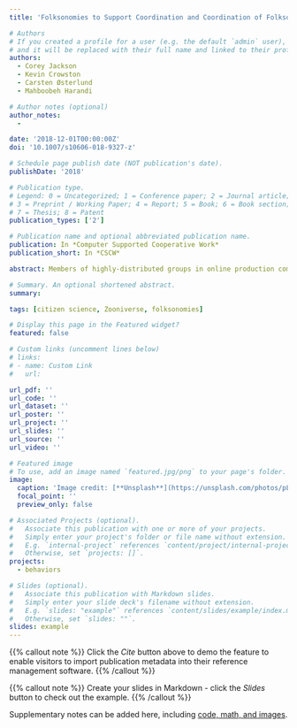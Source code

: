 ```yaml
---
title: 'Folksonomies to Support Coordination and Coordination of Folksonomies'

# Authors
# If you created a profile for a user (e.g. the default `admin` user), write the username (folder name) here
# and it will be replaced with their full name and linked to their profile.
authors:
  - Corey Jackson
  - Kevin Crowston 
  - Carsten Østerlund 
  - Mahboobeh Harandi 

# Author notes (optional)
author_notes:
  - 

date: '2018-12-01T00:00:00Z'
doi: '10.1007/s10606-018-9327-z'

# Schedule page publish date (NOT publication's date).
publishDate: '2018'

# Publication type.
# Legend: 0 = Uncategorized; 1 = Conference paper; 2 = Journal article;
# 3 = Preprint / Working Paper; 4 = Report; 5 = Book; 6 = Book section;
# 7 = Thesis; 8 = Patent
publication_types: ['2']

# Publication name and optional abbreviated publication name.
publication: In *Computer Supported Cooperative Work*
publication_short: In *CSCW*

abstract: Members of highly-distributed groups in online production communities face challenges in achieving coordinated action. Existing CSCW research highlights the importance of shared language and artifacts when coordinating actions in such settings. To better understand how such shared language and artifacts are, not only a guide for, but also a result of collaborative work we examine the development of folksonomies (i.e., volunteer-generated classification schemes) to support coordinated action. Drawing on structuration theory, we conceptualize a folksonomy as an interpretive schema forming a structure of signification. Our study is set in the context of an online citizen-science project, Gravity Spy, in which volunteers label "glitches" (noise events recorded by a scientific instrument) to identify and name novel classes of glitches. Through a multi-method study combining virtual and trace ethnography, we analyze folksonomies and the work of labelling as mutually constitutive, giving folksonomies a dual role: an emergent folksonomy supports the volunteers in labelling images at the same time that the individual work of labelling images supports the development of a folksonomy. 

# Summary. An optional shortened abstract.
summary: 

tags: [citizen science, Zooniverse, folksonomies]

# Display this page in the Featured widget?
featured: false

# Custom links (uncomment lines below)
# links:
# - name: Custom Link
#   url: 

url_pdf: ''
url_code: ''
url_dataset: ''
url_poster: ''
url_project: ''
url_slides: ''
url_source: ''
url_video: ''

# Featured image
# To use, add an image named `featured.jpg/png` to your page's folder.
image:
  caption: 'Image credit: [**Unsplash**](https://unsplash.com/photos/pLCdAaMFLTE)'
  focal_point: ''
  preview_only: false

# Associated Projects (optional).
#   Associate this publication with one or more of your projects.
#   Simply enter your project's folder or file name without extension.
#   E.g. `internal-project` references `content/project/internal-project/index.md`.
#   Otherwise, set `projects: []`.
projects:
  - behaviors

# Slides (optional).
#   Associate this publication with Markdown slides.
#   Simply enter your slide deck's filename without extension.
#   E.g. `slides: "example"` references `content/slides/example/index.md`.
#   Otherwise, set `slides: ""`.
slides: example
---
```


{{% callout note %}}
Click the _Cite_ button above to demo the feature to enable visitors to import publication metadata into their reference management software.
{{% /callout %}}

{{% callout note %}}
Create your slides in Markdown - click the _Slides_ button to check out the example.
{{% /callout %}}

Supplementary notes can be added here, including [code, math, and images](https://wowchemy.com/docs/writing-markdown-latex/).
